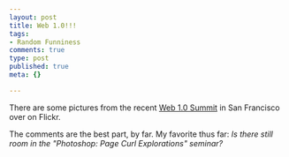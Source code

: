 ```yaml
--- 
layout: post
title: Web 1.0!!!
tags: 
- Random Funniness
comments: true
type: post
published: true
meta: {}

---
```

There are some pictures from the recent <a href="http://www.flickr.com/photos/merlin/13374753/">Web 1.0 Summit</a> in San Francisco over on Flickr.

  The comments are the best part, by far. My favorite thus far: <em>Is there still room in the "Photoshop: Page Curl Explorations" seminar?</em>
